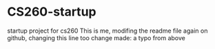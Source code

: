 # CS260-startup
startup project for cs260
This is me, modifing the readme file again on github, changing this line too
change made: a typo from above
